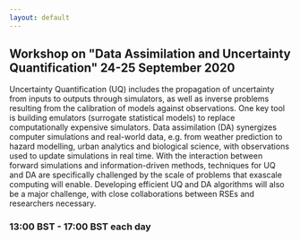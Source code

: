 ```yaml
---
layout: default
---
```


## Workshop on "Data Assimilation and Uncertainty Quantification" 24-25 September 2020

Uncertainty Quantification (UQ) includes the propagation of
uncertainty from inputs to outputs through simulators, as well as
inverse problems resulting from the calibration of models against
observations. One key tool is building emulators (surrogate
statistical models) to replace computationally expensive
simulators. Data assimilation (DA) synergizes computer simulations and
real-world data, e.g. from weather prediction to hazard modelling,
urban analytics and biological science, with observations used to
update simulations in real time. With the interaction between forward
simulations and information-driven methods, techniques for UQ and DA
are specifically challenged by the scale of problems that exascale
computing will enable. Developing efficient UQ and DA algorithms will
also be a major challenge, with close collaborations between RSEs and
researchers necessary.  

### 13:00 BST - 17:00 BST each day


